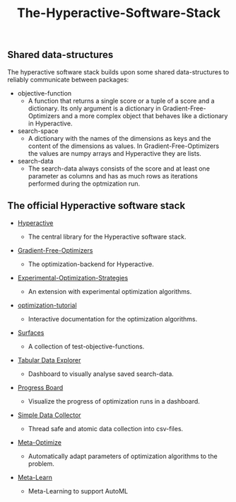 <H1 align="center">
    The-Hyperactive-Software-Stack
</H1>

<br>

## Shared data-structures

The hyperactive software stack builds upon some shared data-structures to reliably communicate between packages:

- objective-function
  - A function that returns a single score or a tuple of a score and a dictionary. Its only argument is a dictionary in Gradient-Free-Optimizers and a more complex object that behaves like a dictionary in Hyperactive.
- search-space
  - A dictionary with the names of the dimensions as keys and the content of the dimensions as values. In Gradient-Free-Optimizers the values are numpy arrays and Hyperactive they are lists.
- search-data
  - The search-data always consists of the score and at least one parameter as columns and has as much rows as iterations performed during the optmization run.


## The official Hyperactive software stack

- [Hyperactive](https://github.com/SimonBlanke/Hyperactive)
  - The central library for the Hyperactive software stack.

- [Gradient-Free-Optimizers](https://github.com/SimonBlanke/Gradient-Free-Optimizers)
  - The optimization-backend for Hyperactive.

- [Experimental-Optimization-Strategies](https://github.com/SimonBlanke/Experimental-Optimization-Strategies)
  - An extension with experimental optimization algorithms.

- [optimization-tutorial](https://github.com/SimonBlanke/optimization-tutorial)
  - Interactive documentation for the optimization algorithms.

- [Surfaces](https://github.com/SimonBlanke/Surfaces)
  - A collection of test-objective-functions.

- [Tabular Data Explorer](https://github.com/SimonBlanke/tabular-data-explorer)
  - Dashboard to visually analyse saved search-data.

- [Progress Board](https://github.com/SimonBlanke/ProgressBoard)
  - Visualize the progress of optimization runs in a dashboard.

- [Simple Data Collector](https://github.com/SimonBlanke/simple-data-collector)
  - Thread safe and atomic data collection into csv-files.

- [Meta-Optimize](https://github.com/SimonBlanke/Meta-Optimize)
  - Automatically adapt parameters of optimization algorithms to the problem.

- [Meta-Learn](https://github.com/SimonBlanke/Meta-Learn)
  - Meta-Learning to support AutoML


   

   



